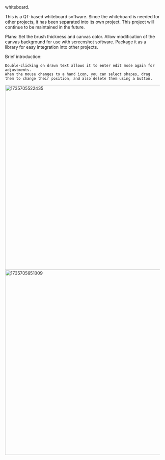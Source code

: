 whiteboard.

This is a QT-based whiteboard software. Since the whiteboard is needed for other projects, it has been separated into its own project. This project will continue to be maintained in the future.

Plans:
Set the brush thickness and canvas color.
Allow modification of the canvas background for use with screenshot software.
Package it as a library for easy integration into other projects.

Brief introduction:

	Double-clicking on drawn text allows it to enter edit mode again for adjustments.
	When the mouse changes to a hand icon, you can select shapes, drag them to change their position, and also delete them using a button.

<img width="601" alt="1735705522435" src="https://github.com/user-attachments/assets/bfa193fc-65f1-44e1-b996-fb1ec3fff0cd" />

<img width="602" alt="1735705651009" src="https://github.com/user-attachments/assets/2ff7e093-da7c-47db-b27a-1914836352a0" />

